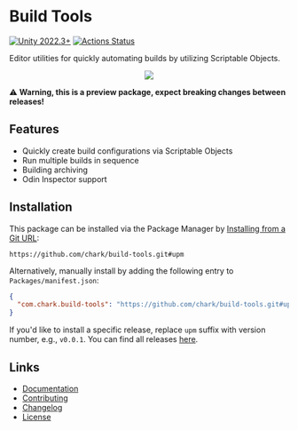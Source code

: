 # Build Tools

[![Unity 2022.3+](https://img.shields.io/badge/unity-2022.3%2B-blue.svg)](https://unity3d.com/get-unity/download)
[![Actions Status](https://github.com/chark/build-tools/workflows/CI/badge.svg)](https://github.com/chark/build-tools/actions)

Editor utilities for quickly automating builds by utilizing Scriptable Objects.

<p align="center">
  <img src="screenshot.png"/>
</p>

:warning: **Warning, this is a preview package, expect breaking changes between releases!**

## Features

- Quickly create build configurations via Scriptable Objects
- Run multiple builds in sequence
- Building archiving
- Odin Inspector support

## Installation

This package can be installed via the Package Manager by [Installing from a Git URL](https://docs.unity3d.com/Manual/upm-ui-giturl.html):

```text
https://github.com/chark/build-tools.git#upm
```

Alternatively, manually install by adding the following entry to `Packages/manifest.json`:
```json
{
  "com.chark.build-tools": "https://github.com/chark/build-tools.git#upm"
}
```

If you'd like to install a specific release, replace `upm` suffix with version number, e.g., `v0.0.1`. You can find all releases [here](https://github.com/chark/build-tools/releases).

## Links

- [Documentation](../Packages/com.chark.build-tools/Documentation~/README.md)
- [Contributing](CONTRIBUTING.md)
- [Changelog](../Packages/com.chark.build-tools/CHANGELOG.md)
- [License](../Packages/com.chark.build-tools/LICENSE.md)
